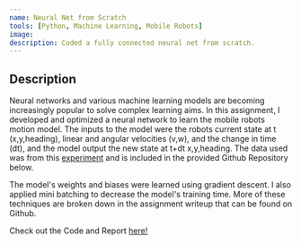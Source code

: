 ```yaml
---
name: Neural Net from Scratch
tools: [Python, Machine Learning, Mobile Robots]
image: 
description: Coded a fully connected neural net from scratch.
---
```


## Description

Neural networks and various machine learning models are becoming increasingly popular to solve complex learning aims. In this assignment, I developed and optimized a neural network to learn the mobile robots motion model. The inputs to the model were the robots current state at t (x,y,heading), linear and angular velocities (v,w), and the change in time (dt), and the model output the new state at t+dt x,y,heading. The data used was from this <a href="http://asrl.utias.utoronto.ca/datasets/mrclam/index.html">experiment</a> and is included in the provided Github Repository below.

The model's weights and biases were learned using gradient descent. I also applied mini batching to decrease the model's training time. More of these techniques are broken down in the assignment writeup that can be found on Github.

Check out the Code and Report <a href="https://github.com/courtSmith77/AStar-Algorithm">here!</a>

